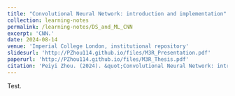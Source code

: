 ```yaml
---
title: "Convolutional Neural Network: introduction and implementation"
collection: learning-notes
permalink: /learning-notes/DS_and_ML_CNN
excerpt: 'CNN.'
date: 2024-08-14
venue: 'Imperial College London, institutional repository'
slidesurl: 'http://PZhou114.github.io/files/M3R_Presentation.pdf'
paperurl: 'http://PZhou114.github.io/files/M3R_Thesis.pdf'
citation: 'Peiyi Zhou. (2024). &quot;Convolutional Neural Network: introduction and implementation.&quot;'
---
```


Test.
